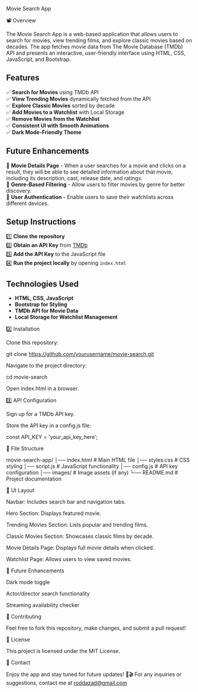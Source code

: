 Movie Search App

📽️ Overview

The Movie Search App is a web-based application that allows users to search for movies, view trending films, and explore classic movies based on decades. The app fetches movie data from The Movie Database (TMDb) API and presents an interactive, user-friendly interface using HTML, CSS, JavaScript, and Bootstrap.

## Features
✅ **Search for Movies** using TMDb API  
✅ **View Trending Movies** dynamically fetched from the API  
✅ **Explore Classic Movies** sorted by decade  
✅ **Add Movies to a Watchlist** with Local Storage  
✅ **Remove Movies from the Watchlist**  
✅ **Consistent UI with Smooth Animations**  
✅ **Dark Mode-Friendly Theme**  

## Future Enhancements
🔹 **Movie Details Page** - When a user searches for a movie and clicks on a result, they will be able to see detailed information about that movie, including its description, cast, release date, and ratings.  
🔹 **Genre-Based Filtering** - Allow users to filter movies by genre for better discovery.  
🔹 **User Authentication** - Enable users to save their watchlists across different devices.  


## Setup Instructions
1️⃣ **Clone the repository**  
2️⃣ **Obtain an API Key** from [TMDb](https://www.themoviedb.org/)  
3️⃣ **Add the API Key** to the JavaScript file  
4️⃣ **Run the project locally** by opening `index.html`  

## Technologies Used
- **HTML, CSS, JavaScript**
- **Bootstrap for Styling**
- **TMDb API for Movie Data**
- **Local Storage for Watchlist Management**



2️⃣ Installation

Clone this repository:

git clone https://github.com/yourusername/movie-search.git

Navigate to the project directory:

cd movie-search

Open index.html in a browser.

3️⃣ API Configuration

Sign up for a TMDb API key.

Store the API key in a config.js file:

const API_KEY = 'your_api_key_here';

📌 File Structure

movie-search-app/
│── index.html       # Main HTML file
│── styles.css       # CSS styling
│── script.js        # JavaScript functionality
│── config.js        # API key configuration
│── images/          # Image assets (if any)
└── README.md        # Project documentation

🎨 UI Layout

Navbar: Includes search bar and navigation tabs.

Hero Section: Displays featured movie.

Trending Movies Section: Lists popular and trending films.

Classic Movies Section: Showcases classic films by decade.

Movie Details Page: Displays full movie details when clicked.

Watchlist Page: Allows users to view saved movies.

📌 Future Enhancements

Dark mode toggle

Actor/director search functionality

Streaming availability checker

🙌 Contributing

Feel free to fork this repository, make changes, and submit a pull request!

📜 License

This project is licensed under the MIT License.

📧 Contact

Enjoy the app and stay tuned for future updates! 🚀🎬
For any inquiries or suggestions, contact me at roddazad@gmail.com

